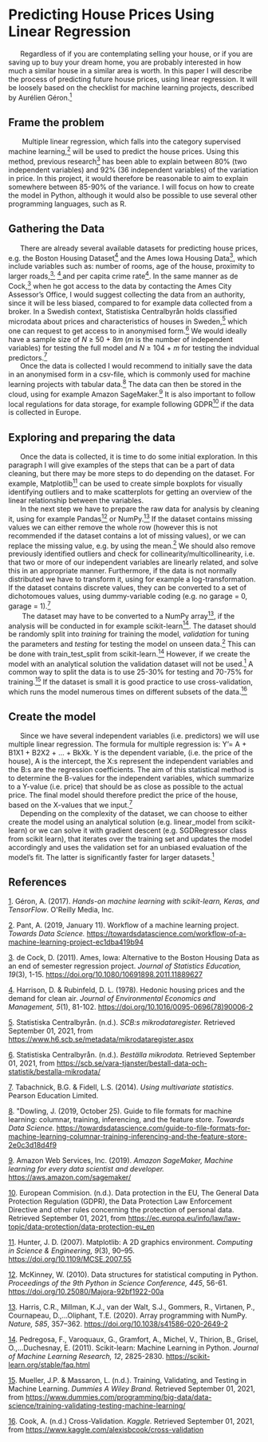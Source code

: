 # Predicting House Prices Using Linear Regression

&nbsp;&nbsp;&nbsp;&nbsp;&nbsp;&nbsp;Regardless of if you are contemplating selling your house, or if you are saving up to buy your dream home, you are probably interested in how much a similar house in a similar area is worth. In this paper I will describe the process of predicting future house prices, using linear regression. It will be loosely based on the checklist for machine learning projects, described by Aurélien Géron.<a href="#Geron(2017)" id="note1ref"><sup>1</sup></a>

## Frame the problem

&nbsp;&nbsp;&nbsp;&nbsp;&nbsp;&nbsp; Multiple linear regression, which falls into the category supervised machine learning,<a href="#Pant(2019)" id="note2ref"><sup>2</sup></a> will be used to predict the house prices. Using this method, previous research<a href="#deCock(2011)" id="note3ref"><sup>3</sup></a> has been able to explain between 80% (two independent variables) and 92% (36 independent variables) of the variation in price. In this project, it would therefore be reasonable to aim to explain somewhere between 85-90% of the variance. I will focus on how to create the model in Python, although it would also be possible to use several other programming languages, such as R.

## Gathering the Data

&nbsp;&nbsp;&nbsp;&nbsp;&nbsp;&nbsp;There are already several available datasets for predicting house prices, e.g. the Boston Housing Dataset<a href="#Harrison&Rubinfeld(1978)" id="note4ref"><sup>4</sup></a> and the Ames Iowa Housing Data<a href="#deCock(2011)" id="note3ref"><sup>3</sup></a>, which include variables such as: number of rooms, age of the house, proximity to larger roads,<a href="#deCock(2011)" id="note3ref"><sup>3,</sup></a> <a href="#Harrison&Rubinfeld(1978)" id="note4ref"><sup>4 </sup></a>and per capita crime rate<a href="#Harrison&Rubinfeld(1978)" id="note4ref"><sup>4</sup></a>. In the same manner as de Cock,<a href="#deCock(2011)" id="note3ref"><sup>3</sup></a> when he got access to the data by contacting the Ames City Assessor’s Office, I would suggest collecting the data from an authority, since it will be less biased, compared to for example data collected from a broker. In a Swedish context, Statistiska Centralbyrån holds classified microdata about prices and characteristics of houses in Sweden,<a href="#StatistiskaCentralbyran(2021)a" id="note5ref"><sup>5</sup></a> which one can request to get access to in anonymised form.<a href="#StatistiskaCentralbyran(2021)b" id="note6ref"><sup>6</sup></a> We would ideally have a sample size of *N* ≥ 50 + 8*m* (*m* is the number of independent variables) for testing the full model and *N* ≥ 104 + *m* for testing the indvidual predictors.<a href="#Tabachnick&Fidell(2014)" id="note7ref"><sup>7</sup></a> \
&nbsp;&nbsp;&nbsp;&nbsp;&nbsp;&nbsp;Once the data is collected I would recommend to initially save the data in an anonymised form in a csv-file, which is commonly used for machine learning projects with tabular data.<a href="#Dowling(2019)" id="note8ref"><sup>8</sup></a> The data can then be stored in the cloud, using for example Amazon SageMaker.<a href="#AmazonWebServices,Inc(2019)" id="note9ref"><sup>9</sup></a> It is also important to follow local regulations for data storage, for example following GDPR<a href="#EuropeanCommision(n.d.)" id="note10ref"><sup>10</sup></a> if the data is collected in Europe.

## Exploring and preparing the data

&nbsp;&nbsp;&nbsp;&nbsp;&nbsp;&nbsp;Once the data is collected, it is time to do some initial exploration. In this paragraph I will give examples of the steps that can be a part of data cleaning, but there may be more steps to do depending on the dataset. For example, Matplotlib<a href="#Hunter(2007)" id="note11ref"><sup>11</sup></a> can be used to create simple boxplots for visually identifying outliers and to make scatterplots for getting an overview of the linear relationship between the variables. \
&nbsp;&nbsp;&nbsp;&nbsp;&nbsp;&nbsp;In the next step we have to prepare the raw data for analysis by cleaning it, using for example Pandas<a href="#McKinney(2010)" id="note12ref"><sup>12</sup></a> or NumPy.<a href="#HarrisEtAl(2020)" id="note13ref"><sup>13</sup></a> If the dataset contains missing values we can either remove the whole row (however this is not recommended if the dataset contains a lot of missing values), or we can replace the missing value, e.g. by using the mean.<a href="#Pant(2019)" id="note2ref"><sup>2</sup></a> We should also remove previously identified outliers and check for collinearity/multicollinearity, i.e. that two or more of our independent variables are linearly related, and solve this in an appropriate manner. Furthermore, if the data is not normally distributed we have to transform it, using for example a log-transformation. If the dataset contains discrete values, they can be converted to a set of dichotomoues values, using dummy-variable coding (e.g. no garage = 0, garage = 1).<a href="#Tabachnick&Fidell(2014)" id="note7ref"><sup>7</sup></a> \
&nbsp;&nbsp;&nbsp;&nbsp;&nbsp;&nbsp; The dataset may have to be converted to a NumPy array<a href="#HarrisEtAl(2020)" id="note13ref"><sup>13</sup></a>, if the analysis will be conducted in for example scikit-learn<a href="#PedregosaEtAl(2011)" id="note14ref"><sup>14</sup></a>. The dataset should be randomly split into *training* for training the model, *validation* for tuning the parameters and *testing* for testing the model on unseen data.<a href="#Pant(2019)" id="note2ref"><sup>2</sup></a> This can be done with train_test_split from scikit-learn.<a href="#PedregosaEtAl(2011)" id="note14ref"><sup>14</sup></a> However, if we create the model with an analytical solution the validation dataset will not be used.<a href="#Geron(2017)" id="note1ref"><sup>1</sup></a> A common way to split the data is to use 25-30% for testing and 70-75% for training.<a href="#Mueller&Massaron(n.d.)" id="note15ref"><sup>15</sup></a> If the dataset is small it is good practice to use cross-validation, which runs the model numerous times on different subsets of the data.<a href="#Cook(n.d.)" id="note16ref"><sup>16</sup></a>

## Create the model

&nbsp;&nbsp;&nbsp;&nbsp;&nbsp;&nbsp;Since we have several independent variables (i.e. predictors) we will use multiple linear regression. The formula for multiple regression is: Y’= A + B1X1 + B2X2 + … + BkXk. Y is the dependent variable, (i.e. the price of the house), A is the intercept, the X:s represent the independent variables and the B:s are the regression coefficients. The aim of this statistical method is to determine the B-values for the independent variables, which summarize to a Y-value (i.e. price) that should be as close as possible to the actual price. The final model should therefore predict the price of the house, based on the X-values that we input.<a href="#Tabachnick&Fidell(2014)" id="note7ref"><sup>7</sup></a>  \
&nbsp;&nbsp;&nbsp;&nbsp;&nbsp;&nbsp;Depending on the complexity of the dataset, we can choose to either create the model using an analytical solution (e.g. linear_model from scikit-learn) or we can solve it with gradient descent (e.g. SGDRegressor class from scikit learn), that iterates over the training set and updates the model accordingly and uses the validation set for an unbiased evaluation of the model’s fit. The latter is significantly faster for larger datasets.<a href="#Geron(2017)" id="note1ref"><sup>1</sup></a>




## References
<a id="Geron(2017)" href="#note1ref">1</sup></a>. Géron, A. (2017). *Hands-on machine learning with scikit-learn, Keras, and TensorFlow*. O'Reilly Media, Inc. 

<a id="Pant(2019)" href="#note2ref">2</sup></a>. Pant, A. (2019, January 11). Workflow of a machine learning project. *Towards Data Science.* https://towardsdatascience.com/workflow-of-a-machine-learning-project-ec1dba419b94 

<a id="deCock(2011)" href="#note3ref">3</sup></a>. de Cock, D. (2011). Ames, Iowa: Alternative to the Boston Housing Data as an end of semester regression project. *Journal of Statistics Education, 19*(3), 1-15. https://doi.org/10.1080/10691898.2011.11889627 

<a id="Harrison&Rubinfeld(1978)" href="#note4ref">4</sup></a>. Harrison, D. & Rubinfeld, D. L. (1978). Hedonic housing prices and the demand for clean air. *Journal of Environmental Economics and Management, 5*(1), 81-102. https://doi.org/10.1016/0095-0696(78)90006-2 

<a id="StatistiskaCentralbyran(2021)a" href="#note5ref">5</sup></a>. Statistiska Centralbyrån. (n.d.). *SCB:s mikrodataregister.* Retrieved September 01, 2021, from https://www.h6.scb.se/metadata/mikrodataregister.aspx 

<a id="StatistiskaCentralbyran(2021)b" href="#note6ref">6</sup></a>. Statistiska Centralbyrån. (n.d.). *Beställa mikrodata.* Retrieved September 01, 2021, from https://scb.se/vara-tjanster/bestall-data-och-statistik/bestalla-mikrodata/

<a id="Tabachnick&Fidell(2014)" href="#note7ref">7</sup></a>. Tabachnick, B.G. & Fidell, L.S. (2014). *Using multivariate statistics*. Pearson Education Limited.

<a id="Dowling(2019)" href="#note8ref">8</sup></a>. "Dowling, J. (2019, October 25). Guide to file formats for machine learning: columnar, training, inferencing, and the feature store. *Towards Data Science.* https://towardsdatascience.com/guide-to-file-formats-for-machine-learning-columnar-training-inferencing-and-the-feature-store-2e0c3d18d4f9 

<a id="AmazonWebServices,Inc(2019)" href="#note9ref">9</sup></a>. Amazon Web Services, Inc. (2019). *Amazon SageMaker, Machine learning for every data scientist and developer.* https://aws.amazon.com/sagemaker/ 

<a id="EuropeanCommision(n.d.)" href="#note10ref">10</sup></a>. European Commision. (n.d.). Data protection in the EU, The General Data Protection Regulation (GDPR), the Data Protection Law Enforcement Directive and other rules concerning the protection of personal data. Retrieved September 01, 2021, from https://ec.europa.eu/info/law/law-topic/data-protection/data-protection-eu_en 

<a id="Hunter(2007)" href="#note11ref">11</sup></a>. Hunter, J. D. (2007). Matplotlib: A 2D graphics environment. *Computing in Science & Engineering, 9*(3), 90–95. https://doi.org/10.1109/MCSE.2007.55

<a id="McKinney(2010)" href="#note12ref">12</sup></a>. McKinney, W. (2010). Data structures for statistical computing in Python. *Proceedings of the 9th Python in Science Conference, 445*, 56-61. https://doi.org/10.25080/Majora-92bf1922-00a

<a id="HarrisEtAl(2020)" href="#note13ref">13</sup></a>. Harris, C.R., Millman, K.J., van der Walt, S.J., Gommers, R., Virtanen, P., Cournapeau, D.,...Oliphant, T.E. (2020). Array programming with NumPy. *Nature, 585*, 357–362. https://doi.org/10.1038/s41586-020-2649-2

<a id="PedregosaEtAl(2011)" href="#note14ref">14</sup></a>. Pedregosa, F., Varoquaux, G., Gramfort, A., Michel, V., Thirion, B., Grisel, O.,...Duchesnay, E. (2011). Scikit-learn: Machine Learning in Python. *Journal of Machine Learning Research, 12*, 2825-2830. https://scikit-learn.org/stable/faq.html

<a id="Mueller&Massaron(n.d.)" href="#note15ref">15</sup></a>. Mueller, J.P. & Massaron, L. (n.d.). Training, Validating, and Testing in Machine Learning. *Dummies A Wiley Brand.* Retrieved September 01, 2021, from https://www.dummies.com/programming/big-data/data-science/training-validating-testing-machine-learning/ 

<a id="Cook(n.d.)" href="#note16ref">16</sup></a>. Cook, A. (n.d.) Cross-Validation. *Kaggle.* Retrieved September 01, 2021, from https://www.kaggle.com/alexisbcook/cross-validation